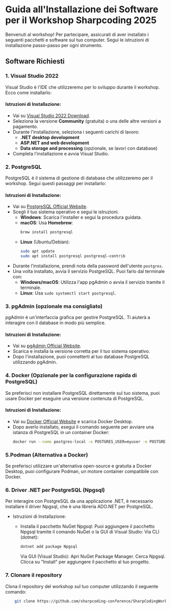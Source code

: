# Guida all'Installazione dei Software per il Workshop Sharpcoding 2025

Benvenuti al workshop! Per partecipare, assicurati di aver installato i seguenti pacchetti e software sul tuo computer. Segui le istruzioni di installazione passo-passo per ogni strumento.

## Software Richiesti

### 1. **Visual Studio 2022**
Visual Studio è l'IDE che utilizzeremo per lo sviluppo durante il workshop. Ecco come installarlo:

#### Istruzioni di Installazione:
- Vai su [Visual Studio 2022 Download](https://visualstudio.microsoft.com/downloads/).
- Seleziona la versione **Community** (gratuita) o una delle altre versioni a pagamento.
- Durante l'installazione, seleziona i seguenti carichi di lavoro:
  - **.NET desktop development**
  - **ASP.NET and web development**
  - **Data storage and processing** (opzionale, se lavori con database)
- Completa l'installazione e avvia Visual Studio.

### 2. **PostgreSQL**
PostgreSQL è il sistema di gestione di database che utilizzeremo per il workshop. Segui questi passaggi per installarlo:

#### Istruzioni di Installazione:
- Vai su [PostgreSQL Official Website](https://www.postgresql.org/download/).
- Scegli il tuo sistema operativo e segui le istruzioni.
  - **Windows**: Scarica l'installer e segui la procedura guidata.
  - **macOS**: Usa **Homebrew**:
    ```bash
    brew install postgresql
    ```
  - **Linux** (Ubuntu/Debian):
    ```bash
    sudo apt update
    sudo apt install postgresql postgresql-contrib
    ```
- Durante l'installazione, prendi nota della password dell'utente `postgres`.
- Una volta installato, avvia il servizio PostgreSQL. Puoi farlo dal terminale con:
  - **Windows/macOS**: Utilizza l'app pgAdmin o avvia il servizio tramite il terminale.
  - **Linux**: Usa `sudo systemctl start postgresql`.

### 3. **pgAdmin (opzionale ma consigliato)**
pgAdmin è un'interfaccia grafica per gestire PostgreSQL. Ti aiuterà a interagire con il database in modo più semplice.

#### Istruzioni di Installazione:
- Vai su [pgAdmin Official Website](https://www.pgadmin.org/download/).
- Scarica e installa la versione corretta per il tuo sistema operativo.
- Dopo l'installazione, puoi connetterti al tuo database PostgreSQL utilizzando pgAdmin.

### 4. **Docker (Opzionale per la configurazione rapida di PostgreSQL)**
Se preferisci non installare PostgreSQL direttamente sul tuo sistema, puoi usare Docker per eseguire una versione contenuta di PostgreSQL.

#### Istruzioni di Installazione:
- Vai su [Docker Official Website](https://www.docker.com/products/docker-desktop) e scarica Docker Desktop.
- Dopo averlo installato, esegui il comando seguente per avviare una istanza di PostgreSQL in un container Docker:
  ```bash
  docker run --name postgres-local -e POSTGRES_USER=myuser -e POSTGRES_PASSWORD=mypassword -e POSTGRES_DB=mydb -p 5432:5432 -d postgres

### 5.Podman (Alternativa a Docker)
Se preferisci utilizzare un'alternativa open-source e gratuita a Docker Desktop, puoi configurare Podman, un motore container compatibile con Docker.

### 6. **Driver .NET per PostgreSQL (Npgsql)**
Per interagire con PostgreSQL da una applicazione .NET, è necessario installare il driver Npgsql, che è una libreria ADO.NET per PostgreSQL.

- Istruzioni di Installazione:
  - Installa il pacchetto NuGet Npgsql:
    Puoi aggiungere il pacchetto Npgsql tramite il comando NuGet o la GUI di Visual Studio:
    Via CLI (dotnet):
    
    ```bash
    dotnet add package Npgsql
    ```

    Via GUI (Visual Studio):
    Apri NuGet Package Manager.
    Cerca Npgsql.
    Clicca su "Install" per aggiungere il pacchetto al tuo progetto.

### 7. Clonare il repository
Clona il repository del workshop sul tuo computer utilizzando il seguente comando:

```bash
    git clone https://github.com/sharpcoding-conference/SharpCodingWorkshop-2025.git
```
